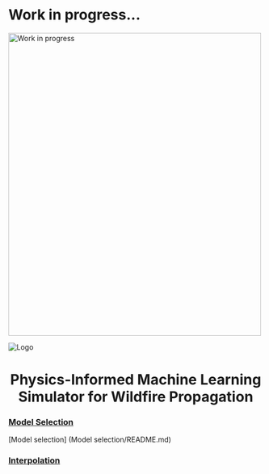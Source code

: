 # Work in progress...

 <img src="https://www.provincia.vicenza.it/immagini/work_in_porgress_.jpg/image" alt="Work in progress" width="500" height="600"> 
 


![Logo](https://raw.githubusercontent.com/MachineLearningJournalClub/MLJC-UniTo-ProjectX-2020-public/master/Support%20materials/Assets/Logo%20MLJC.png?token=ADFSHLHBDTVFCZFFGWESDN27X3TOG)

<h1 align="center">
  Physics-Informed Machine Learning Simulator for Wildfire Propagation
</h1>

### [Model Selection](https://raw.githubusercontent.com/MachineLearningJournalClub/MLJC-UniTo-ProjectX-2020-public/master/Model%20selection/README.md?token=AP2PLTH5LNAUBEMF52UFIAC7X3PES)
[Model selection] (Model selection/README.md)

### [Interpolation](https://raw.githubusercontent.com/MachineLearningJournalClub/MLJC-UniTo-ProjectX-2020-public/master/Interpolation/readme.md?token=AP2PLTBXSQINBPPDC645GL27YAV4M)

